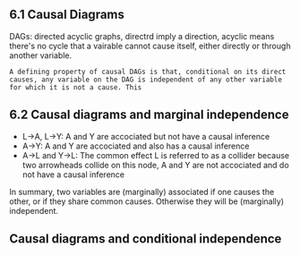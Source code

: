 ## 6.1 Causal Diagrams
DAGs: directed acyclic graphs, directrd imply a direction, acyclic means there's no cycle that a vairable cannot cause itself, either directly or through another variable.
```
A defining property of causal DAGs is that, conditional on its direct causes, any variable on the DAG is independent of any other variable for which it is not a cause. This

```

## 6.2 Causal diagrams and marginal independence
- L->A, L->Y:  A and Y are accociated but not have a causal inference
- A->Y: A and Y are accociated and also has a causal inference
- A->L and Y->L: The common effect L is referred to as a collider because two arrowheads collide on this node, A and Y are not accociated and do not have a causal inference


In summary, two variables are (marginally) associated if one causes the other, or if they share common causes. Otherwise they will be (marginally) independent. 

## Causal diagrams and conditional independence
